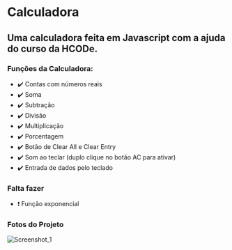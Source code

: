 # Calculadora
## Uma calculadora feita em Javascript com a ajuda do curso da HCODe.

### Funções da Calculadora:
- ✔️ Contas com números reais
- ✔️ Soma
- ✔️ Subtração
- ✔️ Divisão
- ✔️ Multiplicação
- ✔️ Porcentagem
- ✔️ Botão de Clear All e Clear Entry
- ✔️ Som ao teclar (duplo clique no botão AC para ativar)
- ✔️ Entrada de dados pelo teclado

### Falta fazer
- ❗ Função exponencial

### Fotos do Projeto
![Screenshot_1](https://user-images.githubusercontent.com/66082393/174127261-cc14af1e-104d-4d51-81fd-6bd3ccf80dd1.png)
